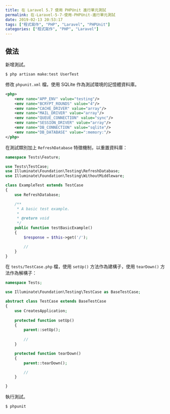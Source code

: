 ```yaml
---
title: 在 Laravel 5.7 使用 PHPUnit 進行單元測試
permalink: 在-Laravel-5-7-使用-PHPUnit-進行單元測試
date: 2019-02-13 20:53:17
tags: ["程式寫作", "PHP", "Laravel", "PHPUnit"]
categories: ["程式寫作", "PHP", "Laravel"]
---
```


## 做法
新增測試。
```
$ php artisan make:test UserTest
```

修改 `phpunit.xml` 檔，使用 SQLite 作為測試環境的記憶體資料庫。
```XML
<php>
    <env name="APP_ENV" value="testing"/>
    <env name="BCRYPT_ROUNDS" value="4"/>
    <env name="CACHE_DRIVER" value="array"/>
    <env name="MAIL_DRIVER" value="array"/>
    <env name="QUEUE_CONNECTION" value="sync"/>
    <env name="SESSION_DRIVER" value="array"/>
    <env name="DB_CONNECTION" value="sqlite"/>
    <env name="DB_DATABASE" value=":memory:"/>
</php>
```

在測試類別加上 `RefreshDatabase` 特徵機制，以重置資料庫：
```PHP
namespace Tests\Feature;

use Tests\TestCase;
use Illuminate\Foundation\Testing\RefreshDatabase;
use Illuminate\Foundation\Testing\WithoutMiddleware;

class ExampleTest extends TestCase
{
    use RefreshDatabase;

    /**
     * A basic test example.
     *
     * @return void
     */
    public function testBasicExample()
    {
        $response = $this->get('/');

        //
    }
}
```

在 `tests/TestCase.php` 檔，使用 `setUp()` 方法作為建構子，使用 `tearDown()` 方法作為解構子：
```PHP
namespace Tests;

use Illuminate\Foundation\Testing\TestCase as BaseTestCase;

abstract class TestCase extends BaseTestCase
{
    use CreatesApplication;
    
    protected function setUp()
    {
        parent::setUp();
        
        //
    }

    protected function tearDown()
    {
        parent::tearDown();

        //
    }

}
```

執行測試。
```
$ phpunit
```
